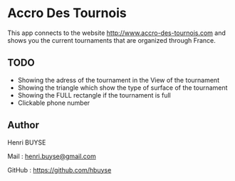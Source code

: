 # Accro Des Tournois
This app connects to the website http://www.accro-des-tournois.com and shows you the 
current tournaments that are organized through France.

## TODO
  * Showing the adress of the tournament in the View of the tournament
  * Showing the triangle which show the type of surface of the tournament
  * Showing the FULL rectangle if the tournament is full
  * Clickable phone number


## Author
Henri BUYSE

Mail :   henri.buyse@gmail.com

GitHub : https://github.com/hbuyse
